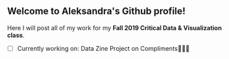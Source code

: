 ## Welcome to Aleksandra's Github profile!

Here I will post all of my work for my <b>Fall 2019 Critical Data & Visualization class</b>.

- [ ] Currently working on: Data Zine Project on Compliments👩🏼‍💻
